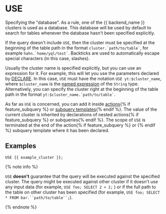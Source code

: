 # USE

Specifying the "database". As a rule, one of the {{ backend_name }} clusters is used as a database. This database will be used by default to search for tables whenever the database hasn't been specified explicitly.

If the query doesn't include `USE`, then the cluster must be specified at the beginning of the table path in the format ``` cluster.`path/to/table` ```, for example ``` hahn.`home/yql/test` ```. Backticks are used to automatically escape special characters (in this case, slashes).

Usually the cluster name is specified explicitly, but you can use an expression for it. For example, this will let you use the parameters declared by [DECLARE](../declare.md).
In this case, `USE` must have the notation ```USE yt:$cluster_name```, where `$cluster_name` is the [named expression](../expressions.md#named-nodes) of the `String` type.
Alternatively, you can specify the cluster right at the beginning of the table path in the format ``` yt:$cluster_name.`path/to/table` ```.

As far as `USE` is concerned, you can add it inside [actions](../action.md){% if feature_subquery %} or [subquery templates](../subquery.md){% endif %}. The value of the current cluster is inherited by declarations of nested actions{% if feature_subquery %} or subqueries{% endif %}. The scope of `USE` is terminated at the end of the action{% if feature_subquery %} or {% endif %} subquery template where it has been declared.

## Examples

```yql
USE {{ example_cluster }};
```

{% note info %}

`USE` **doesn't** guarantee that the query will be executed against the specified cluster. The query might be executed against other cluster if it doesn't use any input data (for example, `USE foo; SELECT 2 + 2;` ) or if the full path to the table on other cluster has been specified (for example, `USE foo; SELECT * FROM bar.``path/to/table``;`).

{% endnote %}

